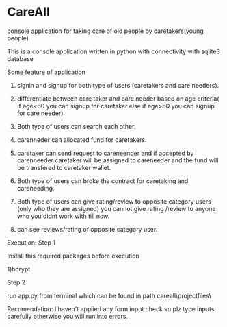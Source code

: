 # CareAll
console application for taking care of old people by caretakers(young people)

This is a console application written in python with connectivity with sqlite3 database

Some feature of application
1) signin and signup for both type of users (caretakers and care needers).
2) differentiate between care taker and care needer based on age criteria( if age<60 you can signup for caretaker else if age>60 you can      signup for care needer)
3) Both type of users can search each other.
4) carenneder can allocated fund for caretakers.
5) caretaker can send request to careneender and if accepted by carenneeder caretaker will be assigned to careneeder and the fund will be      transfered to caretaker wallet.

6) Both type of users can broke the contract for caretaking and careneeding.

7) Both type of users can give rating/review to opposite category users (only who they are assigned) you cannot give rating /review to anyone who you didnt work with till now.

8) can see reviews/rating of opposite category user.

Execution:
Step 1

Install this required packages before execution

1)bcrypt

Step 2

run app.py from terminal which can be found in path careall\projectfiles\


Recomendation:
I haven't applied any form input check so plz type inputs carefully otherwise you will run into errors.
